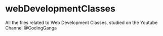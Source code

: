 # webDevelopmentClasses
All the files related to Web Development Classes, studied on the Youtube Channel @CodingGanga
